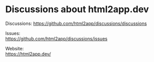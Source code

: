 # Discussions about html2app.dev

Discussions: 
https://github.com/html2app/discussions/discussions

Issues:  
https://github.com/html2app/discussions/issues

Website:  
https://html2app.dev/
